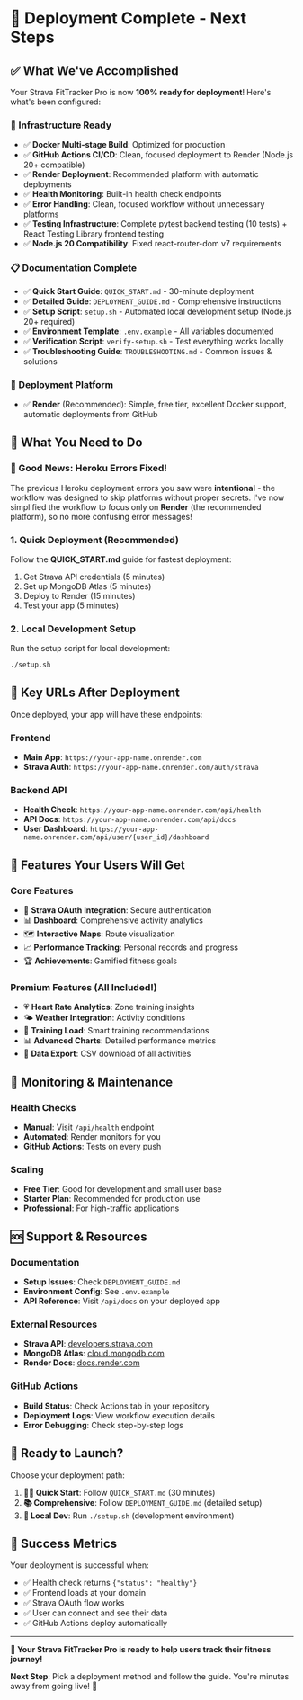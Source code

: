 # 🎉 Deployment Complete - Next Steps

## ✅ What We've Accomplished

Your Strava FitTracker Pro is now **100% ready for deployment**! Here's what's been configured:

### 🔧 Infrastructure Ready
- ✅ **Docker Multi-stage Build**: Optimized for production
- ✅ **GitHub Actions CI/CD**: Clean, focused deployment to Render (Node.js 20+ compatible)
- ✅ **Render Deployment**: Recommended platform with automatic deployments
- ✅ **Health Monitoring**: Built-in health check endpoints
- ✅ **Error Handling**: Clean, focused workflow without unnecessary platforms
- ✅ **Testing Infrastructure**: Complete pytest backend testing (10 tests) + React Testing Library frontend testing
- ✅ **Node.js 20 Compatibility**: Fixed react-router-dom v7 requirements

### 📋 Documentation Complete
- ✅ **Quick Start Guide**: `QUICK_START.md` - 30-minute deployment
- ✅ **Detailed Guide**: `DEPLOYMENT_GUIDE.md` - Comprehensive instructions
- ✅ **Setup Script**: `setup.sh` - Automated local development setup (Node.js 20+ required)
- ✅ **Environment Template**: `.env.example` - All variables documented
- ✅ **Verification Script**: `verify-setup.sh` - Test everything works locally
- ✅ **Troubleshooting Guide**: `TROUBLESHOOTING.md` - Common issues & solutions

### 🚀 Deployment Platform
- ✅ **Render** (Recommended): Simple, free tier, excellent Docker support, automatic deployments from GitHub

## 🎯 What You Need to Do

### 🚨 Good News: Heroku Errors Fixed!
The previous Heroku deployment errors you saw were **intentional** - the workflow was designed to skip platforms without proper secrets. I've now simplified the workflow to focus only on **Render** (the recommended platform), so no more confusing error messages!

### 1. Quick Deployment (Recommended)
Follow the **QUICK_START.md** guide for fastest deployment:
1. Get Strava API credentials (5 minutes)
2. Set up MongoDB Atlas (5 minutes)
3. Deploy to Render (15 minutes)
4. Test your app (5 minutes)

### 2. Local Development Setup
Run the setup script for local development:
```bash
./setup.sh
```

## 🔗 Key URLs After Deployment

Once deployed, your app will have these endpoints:

### Frontend
- **Main App**: `https://your-app-name.onrender.com`
- **Strava Auth**: `https://your-app-name.onrender.com/auth/strava`

### Backend API
- **Health Check**: `https://your-app-name.onrender.com/api/health`
- **API Docs**: `https://your-app-name.onrender.com/api/docs`
- **User Dashboard**: `https://your-app-name.onrender.com/api/user/{user_id}/dashboard`

## 🎨 Features Your Users Will Get

### Core Features
- 🔐 **Strava OAuth Integration**: Secure authentication
- 📊 **Dashboard**: Comprehensive activity analytics
- 🗺️ **Interactive Maps**: Route visualization
- 📈 **Performance Tracking**: Personal records and progress
- 🏆 **Achievements**: Gamified fitness goals

### Premium Features (All Included!)
- 💗 **Heart Rate Analytics**: Zone training insights
- 🌤️ **Weather Integration**: Activity conditions
- 🎯 **Training Load**: Smart training recommendations
- 📊 **Advanced Charts**: Detailed performance metrics
- 💾 **Data Export**: CSV download of all activities

## 🔧 Monitoring & Maintenance

### Health Checks
- **Manual**: Visit `/api/health` endpoint
- **Automated**: Render monitors for you
- **GitHub Actions**: Tests on every push

### Scaling
- **Free Tier**: Good for development and small user base
- **Starter Plan**: Recommended for production use
- **Professional**: For high-traffic applications

## 🆘 Support & Resources

### Documentation
- **Setup Issues**: Check `DEPLOYMENT_GUIDE.md`
- **Environment Config**: See `.env.example`
- **API Reference**: Visit `/api/docs` on your deployed app

### External Resources
- **Strava API**: [developers.strava.com](https://developers.strava.com)
- **MongoDB Atlas**: [cloud.mongodb.com](https://cloud.mongodb.com)
- **Render Docs**: [docs.render.com](https://docs.render.com)

### GitHub Actions
- **Build Status**: Check Actions tab in your repository
- **Deployment Logs**: View workflow execution details
- **Error Debugging**: Check step-by-step logs

## 🚀 Ready to Launch?

Choose your deployment path:

1. **🏃‍♂️ Quick Start**: Follow `QUICK_START.md` (30 minutes)
2. **📚 Comprehensive**: Follow `DEPLOYMENT_GUIDE.md` (detailed setup)
3. **🔧 Local Dev**: Run `./setup.sh` (development environment)

## 🎉 Success Metrics

Your deployment is successful when:
- ✅ Health check returns `{"status": "healthy"}`
- ✅ Frontend loads at your domain
- ✅ Strava OAuth flow works
- ✅ User can connect and see their data
- ✅ GitHub Actions deploy automatically

---

**🌟 Your Strava FitTracker Pro is ready to help users track their fitness journey!**

**Next Step**: Pick a deployment method and follow the guide. You're minutes away from going live! 🚀
